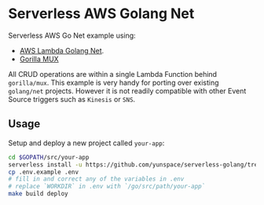 # Serverless AWS Golang Net
Serverless AWS Go Net example using:
 
- [AWS Lambda Golang Net](https://github.com/eawsy/aws-lambda-go-net). 
- [Gorilla MUX](http://www.gorillatoolkit.org/pkg/mux) 

All CRUD operations are within a single Lambda Function behind `gorilla/mux`. This example is
very handy for porting over existing `golang/net` projects. However it is not readily compatible 
with other Event Source triggers such as `Kinesis` or `SNS`.

## Usage
Setup and deploy a new project called `your-app`:

```bash
cd $GOPATH/src/your-app   
serverless install -u https://github.com/yunspace/serverless-golang/tree/master/examples/aws-golang-net -n your-app
cp .env.example .env
# fill in and correct any of the variables in .env
# replace `WORKDIR` in .env with `/go/src/path/your-app`
make build deploy
```